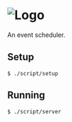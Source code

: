 # ![Logo](https://github.com/thomasleese/rooster/raw/master/rooster/static/images/logo.png)

An event scheduler.

## Setup

    $ ./script/setup

## Running

    $ ./script/server
